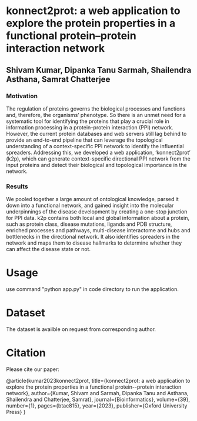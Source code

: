 # konnect2prot: a web application to explore the protein properties in a functional protein–protein interaction network
## Shivam Kumar, Dipanka Tanu Sarmah, Shailendra Asthana, Samrat Chatterjee

### Motivation
The regulation of proteins governs the biological processes and functions and, therefore, the organisms’ phenotype. So there is an unmet need for a systematic tool for identifying the proteins that play a crucial role in information processing in a protein–protein interaction (PPI) network. However, the current protein databases and web servers still lag behind to provide an end-to-end pipeline that can leverage the topological understanding of a context-specific PPI network to identify the influential spreaders. Addressing this, we developed a web application, ‘konnect2prot’ (k2p), which can generate context-specific directional PPI network from the input proteins and detect their biological and topological importance in the network.

### Results
We pooled together a large amount of ontological knowledge, parsed it down into a functional network, and gained insight into the molecular underpinnings of the disease development by creating a one-stop junction for PPI data. k2p contains both local and global information about a protein, such as protein class, disease mutations, ligands and PDB structure, enriched processes and pathways, multi-disease interactome and hubs and bottlenecks in the directional network. It also identifies spreaders in the network and maps them to disease hallmarks to determine whether they can affect the disease state or not.


# Usage

use command "python app.py" in code directory to run the application.

# Dataset

The dataset is availble on request from corresponding author.

# Citation

Please cite our paper:


@article{kumar2023konnect2prot,
  title={konnect2prot: a web application to explore the protein properties in a functional protein--protein interaction network},
  author={Kumar, Shivam and Sarmah, Dipanka Tanu and Asthana, Shailendra and Chatterjee, Samrat},
  journal={Bioinformatics},
  volume={39},
  number={1},
  pages={btac815},
  year={2023},
  publisher={Oxford University Press}
}
